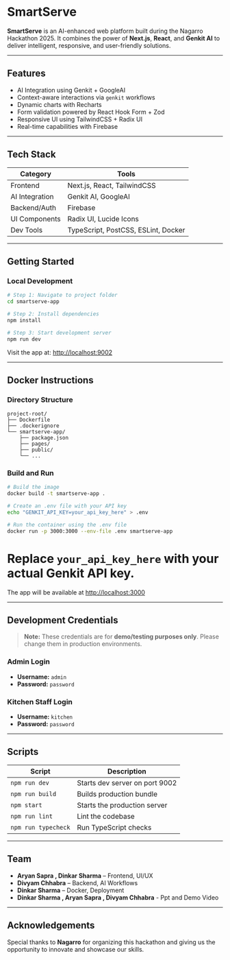 #  SmartServe

**SmartServe** is an AI-enhanced web platform built during the Nagarro Hackathon 2025. It combines the power of **Next.js**, **React**, and **Genkit AI** to deliver intelligent, responsive, and user-friendly solutions.

---

##  Features

-  AI Integration using Genkit + GoogleAI
-  Context-aware interactions via `genkit` workflows
-  Dynamic charts with Recharts
-  Form validation powered by React Hook Form + Zod
-  Responsive UI using TailwindCSS + Radix UI
-  Real-time capabilities with Firebase

---

## Tech Stack

| Category       | Tools                                 |
|----------------|----------------------------------------|
| Frontend       | Next.js, React, TailwindCSS            |
| AI Integration | Genkit AI, GoogleAI                    |
| Backend/Auth   | Firebase                               |
| UI Components  | Radix UI, Lucide Icons                 |
| Dev Tools      | TypeScript, PostCSS, ESLint, Docker    |

---

##  Getting Started

###  Local Development

```bash
# Step 1: Navigate to project folder
cd smartserve-app

# Step 2: Install dependencies
npm install

# Step 3: Start development server
npm run dev
```

Visit the app at: [http://localhost:9002](http://localhost:9002)

---

##  Docker Instructions

###  Directory Structure

```
project-root/
├── Dockerfile
├── .dockerignore
└── smartserve-app/
    ├── package.json
    ├── pages/
    ├── public/
    └── ...
```

### Build and Run

```bash
# Build the image
docker build -t smartserve-app .

# Create an .env file with your API key
echo "GENKIT_API_KEY=your_api_key_here" > .env

# Run the container using the .env file
docker run -p 3000:3000 --env-file .env smartserve-app

```

# Replace `your_api_key_here` with your actual Genkit API key.

The app will be available at [http://localhost:3000](http://localhost:3000)

---
##  Development Credentials

>  **Note:** These credentials are for **demo/testing purposes only**. Please change them in production environments.

### Admin Login

- **Username:** `admin`  
- **Password:** `password`

### Kitchen Staff Login

- **Username:** `kitchen`  
- **Password:** `password`

---

##  Scripts

| Script             | Description                    |
|--------------------|--------------------------------|
| `npm run dev`      | Starts dev server on port 9002 |
| `npm run build`    | Builds production bundle       |
| `npm start`        | Starts the production server   |
| `npm run lint`     | Lint the codebase              |
| `npm run typecheck`| Run TypeScript checks          |

---

##  Team

- **Aryan Sapra , Dinkar Sharma** – Frontend, UI/UX
- **Divyam Chhabra** – Backend, AI Workflows
- **Dinkar Sharma** – Docker, Deployment
- **Dinkar Sharma , Aryan Sapra , Divyam Chhabra** - Ppt and Demo Video

---

##  Acknowledgements

Special thanks to **Nagarro** for organizing this hackathon and giving us the opportunity to innovate and showcase our skills.

